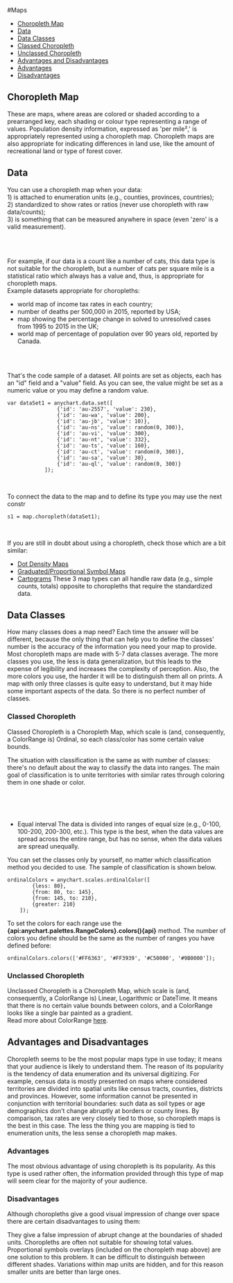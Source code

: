 #Maps

* [Choropleth Map](#choropleth_map)
* [Data](#data)
* [Data Classes](#series_and_points)
 * [Classed Choropleth](#classed_choropleth)
 * [Unclassed Choropleth](#unclassed_choropleth)
* [Advantages and Disadvantages](#advantages_and_disadvanteges)
 * [Advantages](#advantages)
 * [Disadvantages](#disadvantages)


## Choropleth Map

These are maps, where areas are colored or shaded according to a prearranged key, each shading or colour type representing a range of values. 
Population density information, expressed as 'per mile²,' is appropriately represented using a choropleth map. 
Choropleth maps are also appropriate for indicating differences in land use, like the amount of recreational land or type of forest cover.


## Data

You can use a choropleth map when your data:
<br> 1) is attached to enumeration units (e.g., counties, provinces, countries);
<br> 2) standardized to show rates or ratios (never use choropleth with raw data/counts);
<br> 3) is something that can be measured anywhere in space (even 'zero' is a valid measurement). 

<br>
<br>

For example, if our data is a count like a number of cats, this data type is not suitable for the choropleth, 
but a number of cats per square mile is a statistical ratio which always has a value and, thus, is appropriate for choropleth maps.
<br>
Example datasets appropriate for choropleths:

- world map of income tax rates in each country;
- number of deaths per 500,000 in 2015, reported by USA;
- map showing the percentage change in solved to unresolved cases from 1995 to 2015 in the UK;
- world map of percentage of population over 90 years old, reported by Canada.

<br><br>

That's the code sample of a dataset. All points are set as objects, each has an "id" field and a "value" field. As you can see, the value might be set as a numeric value or you may define a random value.

```
var dataSet1 = anychart.data.set([
                {'id': 'au-2557', 'value': 230},
                {'id': 'au-wa', 'value': 200},
                {'id': 'au-jb', 'value': 10)},
                {'id': 'au-ns', 'value': random(0, 300)},
                {'id': 'au-vi', 'value': 300},
                {'id': 'au-nt', 'value': 332},
                {'id': 'au-ts', 'value': 160},
                {'id': 'au-ct', 'value': random(0, 300)},
                {'id': 'au-sa', 'value': 30},
                {'id': 'au-ql', 'value': random(0, 300)}
            ]);
```

<br>

To connect the data to the map and to define its type you may use the next constr
```
s1 = map.choropleth(dataSet1);
```

<br>

If you are still in doubt about using a choropleth, check those which are a bit similar:
- [Dot Density Maps](../Dot_Density_Map)
- [Graduated/Proportional Symbol Maps](../Proportional_Symbol_Map)
- [Cartograms](../Cartogram)
These 3 map types can all handle raw data (e.g., simple counts, totals) opposite to choropleths that require the standardized data.

## Data Classes 

How many classes does a map need? Each time the answer will be different, because the only thing that can help you to define the classes' number is the accuracy of the information 
you need your map to provide. Most choropleth maps are made with 5-7 data classes average. The more classes you use, the less is data generalization, 
but this leads to the expense of legibility and increases the complexity of perception. Also, the more colors you use, the harder it will be to distinguish them all on prints.
A map with only three classes is quite easy to understand, but it may hide some important aspects of the data. So there is no perfect number of classes.


### Classed Choropleth

Classed Choropleth is a Choropleth Map, which scale is (and, consequently, a ColorRange is) Ordinal, so each class/color has some certain value bounds.


<!--Classification Method-->

The situation with classification is the same as with number of classes: there's no default about the way to classify the data into ranges.
The main goal of classification is to unite territories with similar rates through coloring them in one shade or color. 
<br><br> 
<!-- There are three general ways to classify the data: -->
<br><br>

- Equal interval 
The data is divided into ranges of equal size (e.g., 0-100, 100-200, 200-300, etc.). This type is the best, when the data values are spread across the entire range,
but has no sense, when the data values are spread unequally. 	

<!-- - Quantiles
This way will create attractive maps that place an equal number of observations in each class. It means that if you have 20 territories on your map
and 4 data classes, you'll get only 5 territories in each class. The problem 
with quantiles is that there's no obvious borders between the less and the highest values, and classes may have very different numerical ranges, 
e.g. 1-10, 10-20, 20-1200, 1200-1250, etc. Quantiles lead to having groups of places with very different rates, so use this only in specific situations.

- Natural Breaks 
This way is a kind of "optimal" classification scheme, when the value borders are set where the between-class difference is the biggest and 
the difference between within-class values is the smallest.	-->
	
You can set the classes only by yourself, no matter which classification method you decided to use. The sample of classification is shown below.
```
ordinalColors = anychart.scales.ordinalColor([
  		{less: 80}, 
  		{from: 80, to: 145}, 
  		{from: 145, to: 210}, 
		{greater: 210}
	]);
```

To set the colors for each range use the **{api:anychart.palettes.RangeColors}.colors(){api}** method. The number of colors you define should be the same as the number of ranges you have defined before:
```
ordinalColors.colors(['#FF6363', '#FF3939', '#C50000', '#9B0000']);
```

### Unclassed Choropleth

Unclassed Choropleth is a Choropleth Map, which scale is (and, consequently, a ColorRange is) Linear, Logarithmic or DateTime.
It means that there is no certain value bounds between colors, and a ColorRange looks like a single bar painted as a gradient.
<br>
Read more about ColorRange [here](../Color_Range.md).

## Advantages and Disadvantages

Choropleth seems to be the most popular maps type in use today; it means that your audience is likely to understand them. 
The reason of its popularity is the tendency of data enumeration and its universal digitizing. 
For example, census data is mostly presented on maps where considered territories are divided into spatial units like census tracts, counties, districts and provinces. 
However, some information cannot be presented in conjunction with territorial boundaries: such data as soil types or age demographics don't change abruptly at borders or county lines. 
By comparison, tax rates are very closely tied to those, so choropleth maps is the best in this case. 
The less the thing you are mapping is tied to enumeration units, the less sense a choropleth map makes.

### Advantages

The most obvious advantage of using choropleth is its popularity. 
As this type is used rather often, the information provided through this type of map will seem clear for the majority of your audience.

### Disadvantages

Although choropleths give a good visual impression of change over space there are certain disadvantages to using them:

They give a false impression of abrupt change at the boundaries of shaded units.
Choropleths are often not suitable for showing total values. Proportional symbols overlays (included on the choropleth map above) are one solution to this problem.
It can be difficult to distinguish between different shades.
Variations within map units are hidden, and for this reason smaller units are better than large ones.


